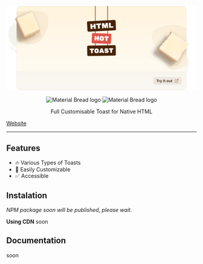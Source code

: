 ![Hot Toast Header](/assets/header.svg)

<p align="center">
  <img width="132" src="https://img.shields.io/badge/typescript-%23007ACC.svg?style=for-the-badge&logo=typescript&logoColor=white" alt="Material Bread logo">
  <img width="100" src="
  https://img.shields.io/badge/jquery-%230769AD.svg?style=for-the-badge&logo=jquery&logoColor=white" alt="Material Bread logo">

</p>

<p style="text-align: center;">Full Customisable Toast for Native HTML</p>

</div>

<p align="center">

<a href="https://aldhanekaa.github.io/hot-toast">Website</a>

</p>

---

## Features

- 🔥 Various Types of Toasts
- 🔩 Easily Customizable
- ✅ Accessible

## Instalation

_NPM package soon will be published, please wait._

**Using CDN**
soon

## Documentation

soon
